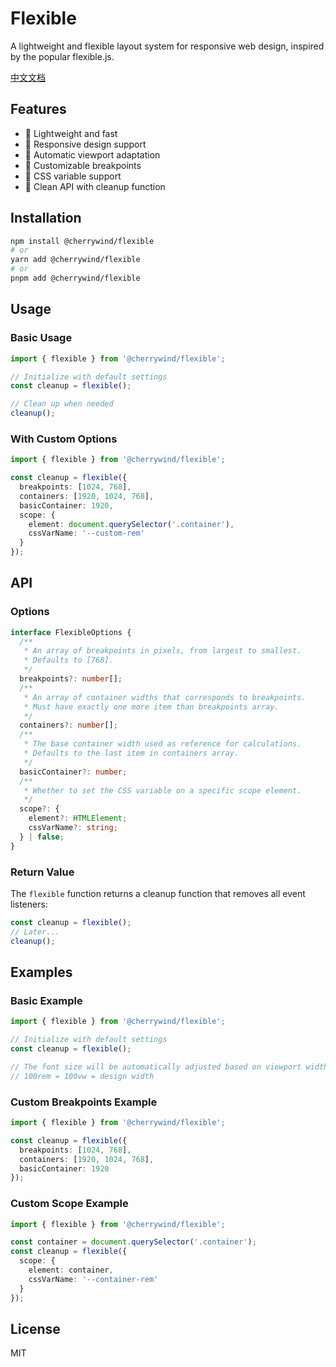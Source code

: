 # Flexible

A lightweight and flexible layout system for responsive web design, inspired by the popular flexible.js.

[中文文档](./README.zh-CN.md)

## Features

- 🚀 Lightweight and fast
- 📱 Responsive design support
- 🔄 Automatic viewport adaptation
- 🎯 Customizable breakpoints
- 🎨 CSS variable support
- 🧹 Clean API with cleanup function

## Installation

```bash
npm install @cherrywind/flexible
# or
yarn add @cherrywind/flexible
# or
pnpm add @cherrywind/flexible
```

## Usage

### Basic Usage

```typescript
import { flexible } from '@cherrywind/flexible';

// Initialize with default settings
const cleanup = flexible();

// Clean up when needed
cleanup();
```

### With Custom Options

```typescript
import { flexible } from '@cherrywind/flexible';

const cleanup = flexible({
  breakpoints: [1024, 768],
  containers: [1920, 1024, 768],
  basicContainer: 1920,
  scope: {
    element: document.querySelector('.container'),
    cssVarName: '--custom-rem'
  }
});
```

## API

### Options

```typescript
interface FlexibleOptions {
  /**
   * An array of breakpoints in pixels, from largest to smallest.
   * Defaults to [768].
   */
  breakpoints?: number[];
  /**
   * An array of container widths that corresponds to breakpoints.
   * Must have exactly one more item than breakpoints array.
   */
  containers?: number[];
  /**
   * The base container width used as reference for calculations.
   * Defaults to the last item in containers array.
   */
  basicContainer?: number;
  /**
   * Whether to set the CSS variable on a specific scope element.
   */
  scope?: {
    element?: HTMLElement;
    cssVarName?: string;
  } | false;
}
```

### Return Value

The `flexible` function returns a cleanup function that removes all event listeners:

```typescript
const cleanup = flexible();
// Later...
cleanup();
```

## Examples

### Basic Example

```typescript
import { flexible } from '@cherrywind/flexible';

// Initialize with default settings
const cleanup = flexible();

// The font size will be automatically adjusted based on viewport width
// 100rem = 100vw = design width
```

### Custom Breakpoints Example

```typescript
import { flexible } from '@cherrywind/flexible';

const cleanup = flexible({
  breakpoints: [1024, 768],
  containers: [1920, 1024, 768],
  basicContainer: 1920
});
```

### Custom Scope Example

```typescript
import { flexible } from '@cherrywind/flexible';

const container = document.querySelector('.container');
const cleanup = flexible({
  scope: {
    element: container,
    cssVarName: '--container-rem'
  }
});
```

## License

MIT
